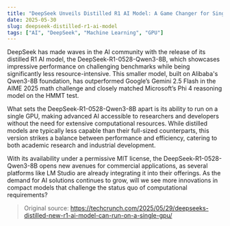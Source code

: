 ```yaml
---
title: "DeepSeek Unveils Distilled R1 AI Model: A Game Changer for Single GPU Performance"
date: 2025-05-30
slug: deepseek-distilled-r1-ai-model
tags: ["AI", "DeepSeek", "Machine Learning", "GPU"]
---
```


DeepSeek has made waves in the AI community with the release of its distilled R1 AI model, the DeepSeek-R1-0528-Qwen3-8B, which showcases impressive performance on challenging benchmarks while being significantly less resource-intensive. This smaller model, built on Alibaba's Qwen3-8B foundation, has outperformed Google’s Gemini 2.5 Flash in the AIME 2025 math challenge and closely matched Microsoft’s Phi 4 reasoning model on the HMMT test. 

What sets the DeepSeek-R1-0528-Qwen3-8B apart is its ability to run on a single GPU, making advanced AI accessible to researchers and developers without the need for extensive computational resources. While distilled models are typically less capable than their full-sized counterparts, this version strikes a balance between performance and efficiency, catering to both academic research and industrial development.

With its availability under a permissive MIT license, the DeepSeek-R1-0528-Qwen3-8B opens new avenues for commercial applications, as several platforms like LM Studio are already integrating it into their offerings. As the demand for AI solutions continues to grow, will we see more innovations in compact models that challenge the status quo of computational requirements?

> Original source: https://techcrunch.com/2025/05/29/deepseeks-distilled-new-r1-ai-model-can-run-on-a-single-gpu/